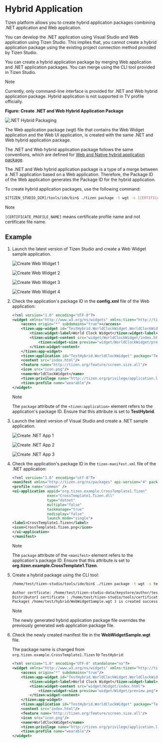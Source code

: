# Hybrid Application

Tizen platform allows you to create hybrid application packages combining .NET application and Web application.

You can develop the .NET application using Visual Studio and Web application using Tizen Studio. This implies that, you cannot create a hybrid application package using the existing project connection method provided by Tizen Studio.

You can create a hybrid application package by merging Web application and .NET application packages. You can merge using the CLI tool provided in Tizen Studio.

> [!NOTE]
> Currently, only command-line interface is provided for .NET and Web hybrid application package.
> Hybrid application is not supported in TV profile officially.

**Figure: Create .NET and Web Hybrid Application Package**

![.NET Hybrid Packaging](./media/net_hybrid_packaging_cs.png)

The Web application package (wgt) file that contains the Web Widget application and the Web UI application, is created with the same .NET and Web hybrid application package.

The .NET and Web hybrid application package follows the same conventions, which are defined for [Web and Native hybrid application package](../../web/index.md#hybrid-application-package).

The .NET and Web hybrid application package is a type of a merge between a .NET application based on a Web application. Therefore, the Package ID of the Web application generates the Package ID for the hybrid application.

To create hybrid application packages, use the following command:

```bash
$[TIZEN_STUDIO_DIR]/tools/ide/bin$ ./tizen package -t wgt -s [CERTIFICATE_PROFILE_NAME] -r [TPK_FILE_PATH] -- [WGT_FILE_PATH]
```

> [!NOTE]
> `[CERTIFICATE_PROFILE_NAME]` means certificate profile name and not certificate file name.

## Example

1. Launch the latest version of Tizen Studio and create a Web Widget sample application.

    ![Create Web Widget 1](./media/create_web_sample_cs_1.png)

    ![Create Web Widget 2](./media/create_web_sample_cs_2.png)

    ![Create Web Widget 3](./media/create_web_sample_cs_3.png)

    ![Create Web Widget 4](./media/create_web_sample_cs_4.png)

2. Check the application's package ID in the **config.xml** file of the Web application:

    ```xml
    <?xml version="1.0" encoding="UTF-8"?>
    <widget xmlns="http://www.w3.org/ns/widgets" xmlns:tizen="http://tizen.org/ns/widgets" id="http://yourdomain/WorldClockWidget" version="1.0.0" viewmodes="maximized">
        <access origin="*" subdomains="true"></access>
        <tizen:app-widget id="TestHybrid.WorldClockWidget.WorldClockWidget" primary="true">
            <tizen:widget-label>World Clock Widget</tizen:widget-label>
            <tizen:widget-content src="widget/WorldClockWidget/index.html">
                <tizen:widget-size preview="widget/WorldClockWidget/preview.png">2x2</tizen:widget-size>
            </tizen:widget-content>
        </tizen:app-widget>
        <tizen:application id="TestHybrid.WorldClockWidget" package="TestHybrid" required_version="2.3.2"/>
        <content src="index.html"/>
        <feature name="http://tizen.org/feature/screen.size.all"/>
		<icon src="icon.png"/>
		<name>WorldClockWidget</name>
		<tizen:privilege name="http://tizen.org/privilege/application.launch"/>
		<tizen:profile name="wearable"/>
    </widget>
    ```
    > [!NOTE]
    > The `package` attribute of the `<tizen:application>` element refers to the application's package ID. Ensure that this attribute is set to **TestHybrid**.

3. Launch the latest version of Visual Studio and create a .NET sample application.

    ![Create .NET App 1](./media/create_dotnet_sample_cs_1.png)

    ![Create .NET App 2](./media/create_dotnet_sample_cs_2.png)
	
	![Create .NET App 3](./media/create_dotnet_sample_cs_3.png)

4. Check the application's package ID in the `tizen-manifest.xml` file of the .NET application:

    ```xml
    <?xml version="1.0" encoding="utf-8"?>
    <manifest xmlns="http://tizen.org/ns/packages" api-version="4" package="org.tizen.example.CrossTemplate1.Tizen" version="1.0.0">
    <profile name="common" />
    <ui-application appid="org.tizen.example.CrossTemplate1.Tizen"
                    exec="CrossTemplate1.Tizen.dll"
                    type="dotnet"
                    multiple="false"
                    taskmanage="true"
                    nodisplay="false"
                    launch_mode="single">
    <label>CrossTemplate1.Tizen</label>
    <icon>CrossTemplate1.Tizen.png</icon>
    </ui-application>
    </manifest>  
    ```

    > [!NOTE]
    > The `package` attribute of the `<manifest>` element refers to the application's package ID. Ensure that this attribute is set to **org.tizen.example.CrossTemplate1.Tizen**.

5. Create a hybrid package using the CLI tool:

    ```bash
    /home/test/tizen-studio/tools/ide/bin$ ./tizen package -t wgt -s test_cert_profile -r /home/test/hybrid/org.tizen.example.CrossTemplate1.Tizen-1.0.0.tpk – /home/test/hybrid/WebWidgetSample.wgt

    Author certficate: /home/test/tizen-studio-data/keystore/author/test_cert_profile.p12
    Distributor1 certificate : /home/test/tizen-studio/tools/certificate-generator/certificates/distributor/sdk-partner/tizen-distributor-signer.p12
    Package( /home/test/hybrid/WebWidgetSample.wgt ) is created successfully.
    ```

    > [!NOTE]
    > The newly generated hybrid application package file overrides the previously generated web application package file.

6. Check the newly created manifest file in the **WebWidgetSample.wgt** file.

    The package name is changed from `org.tizen.example.CrossTemplate1.Tizen` to `TestHybrid`:

    ```xml
    <?xml version="1.0" encoding="UTF-8" standalone="no"?>
    <widget xmlns="http://www.w3.org/ns/widgets" xmlns:tizen="http://tizen.org/ns/widgets" id="http://yourdomain/WorldClockWidget" version="1.0.0" viewmodes="maximized">
        <access origin="*" subdomains="true"/>
        <tizen:app-widget id="TestHybrid.WorldClockWidget.WorldClockWidget" primary="true">
            <tizen:widget-label>World Clock Widget</tizen:widget-label>
            <tizen:widget-content src="widget/Widget/index.html">
                <tizen:widget-size preview="widget/Widget/preview.png">2x2</tizen:widget-size>
            </tizen:widget-content>
        </tizen:app-widget>
        <tizen:application id="TestHybrid.WorldClockWidget" package="TestHybrid" required_version="2.3.2"/>
        <content src="index.html"/>
        <feature name="http://tizen.org/feature/screen.size.all"/>
        <icon src="icon.png"/>
        <name>WorldClockWidget</name>
        <tizen:privilege name="http://tizen.org/privilege/application.launch"/>
        <tizen:profile name="wearable"/>
    </widget>
    ```
